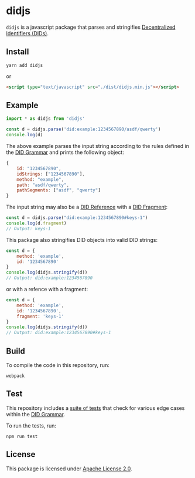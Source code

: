 # didjs

`didjs` is a javascript package that parses and stringifies
[Decentralized Identifiers (DIDs)](https://w3c-ccg.github.io/did-spec).

## Install

```
yarn add didjs
```
or
```html
<script type="text/javascript" src="./dist/didjs.min.js"></script>
```

## Example

```js
import * as didjs from 'didjs'

const d = didjs.parse('did:example:1234567890/asdf/qwerty')
console.log(d)
```

The above example parses the input string according to the rules defined in the [DID Grammar](did.abnf) and prints the following object:

```js
{
    id: "1234567890",
    idStrings: ["1234567890"],
    method: "example",
    path: "asdf/qwerty",
    pathSegments: ["asdf", "qwerty"]
}
```

The input string may also be a [DID Reference](https://w3c-ccg.github.io/did-spec/#dfn-did-reference) with a
[DID Fragment](https://w3c-ccg.github.io/did-spec/#dfn-did-fragment):

```js
const d = didjs.parse("did:example:1234567890#keys-1")
console.log(d.fragment)
// Output: keys-1
```

This package also stringifies DID objects into valid DID strings:

```js
const d = {
    method: 'example',
    id: '1234567890'
}
console.log(didjs.stringify(d))
// Output: did:example:1234567890
```

or with a refence with a fragment:

```js
const d = {
    method: 'example',
    id: '1234567890',
    fragment: 'keys-1'
}
console.log(didjs.stringify(d))
// Output: did:example:1234567890#keys-1
```

## Build

To compile the code in this repository, run:

```
webpack
```

## Test

This repository includes a [suite of tests](test.js) that check for various edge cases within
the [DID Grammar](did.abnf).

To run the tests, run:

```
npm run test
```

## License

This package is licensed under [Apache License 2.0](LICENSE).